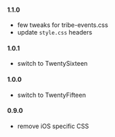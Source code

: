 #### 1.1.0
* few tweaks for tribe-events.css
* update `style.css` headers

#### 1.0.1
* switch to TwentySixteen

#### 1.0.0
* switch to TwentyFifteen

#### 0.9.0
* remove iOS specific CSS
